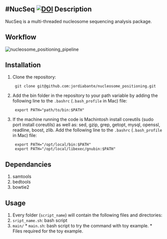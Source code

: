 #NucSeq
[![DOI](https://zenodo.org/badge/21457/jordiabante/NucSeq.svg)](https://zenodo.org/badge/latestdoi/21457/jordiabante/NucSeq)
Description
------------------
NucSeq is a multi-threaded nucleosome sequencing analysis package.

Workflow
------------------
![nucleosome_positioning_pipeline](https://raw.github.com/jordiabante/nucleosome_positioning/master/images/nucleosome_positioning_pipeline.jpg)

Installation
------------------

1. Clone the repository:

        git clone git@github.com:jordiabante/nucleosome_positioning.git 

2. Add the bin folder in the repository to your path variable by adding the following line to the `.bashrc` (`.bash_profile` in Mac) file:

        export PATH="path/to/bin:$PATH"

3. If the machine running the code is Machintosh install coreutils (sudo port install coreutils) as well as: sed, gzip, grep, getopt, mysql, openssl, readline, boost, zlib. Add the following line to the `.bashrc` (`.bash_profile` in Mac) file:

        export PATH="/opt/local/bin:$PATH"
        export PATH="/opt/local/libexec/gnubin:$PATH"

Dependancies
-----------------
1. samtools
2. bedtools
3. bowtie2

Usage
-----------------

1. Every folder (`script_name`) will contain the following files and directories:
  1. `sript_name.sh`: bash script
  2. `main/`
    * `main.sh`: bash script to try the command with toy example.
    * Files required for the toy example.


